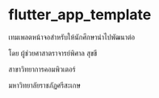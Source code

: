 # flutter_app_template

เทมเพลตหน้าจอสำหรับให้นักศึกษานำไปพัฒนาต่อ

โดย ผู้ช่วยศาสาตราจารย์พิศาล สุขขี

สาขาวิทยาการคอมพิวเตอร์

มหาวิทยาลัยราชภัฏศรีสะเกษ

